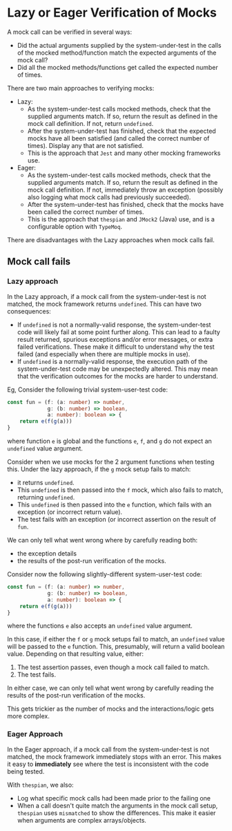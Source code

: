 # Lazy or Eager Verification of Mocks

A mock call can be verified in several ways:

* Did the actual arguments supplied by the system-under-test in the calls of the mocked method/function
  match the expected arguments of the mock call?
* Did all the mocked methods/functions get called the expected number of times.

There are two main approaches to verifying mocks:

* Lazy:
    * As the system-under-test calls mocked methods, check that the supplied arguments match.
      If so, return the result as defined in the mock call definition. If not, return `undefined`.
    * After the system-under-test has finished, check that the expected mocks have all been satisfied
      (and called the correct number of times). Display any that are not satisfied.
    * This is the approach that `Jest` and many other mocking frameworks use.
* Eager:
    * As the system-under-test calls mocked methods, check that the supplied arguments match.
      If so, return the result as defined in the mock call definition. If not, immediately throw an exception (possibly
      also logging what mock calls had previously succeeded).
    * After the system-under-test has finished, check that the mocks have been called the correct number of times.
    * This is the approach that `thespian` and `JMock2` (Java) use, and is a configurable option with `TypeMoq`.

There are disadvantages with the Lazy approaches when mock calls fail.

## Mock call fails

### Lazy approach

In the Lazy approach, if a mock call from the system-under-test is not matched, the mock framework returns `undefined`.
This can have two consequences:

* If `undefined` is not a normally-valid response, the system-under-test code will likely fail at some point further
  along.
  This can lead to a faulty result returned, spurious exceptions and/or error messages, or extra failed verifications.
  These make it difficult to understand why the test failed (and especially when there are multiple mocks in use).
* If `undefined` is a normally-valid response, the execution path of the system-under-test code may be unexpectedly altered.
  This may mean that the verification outcomes for the mocks are harder to understand.

Eg, Consider the following trivial system-user-test code:

```typescript
const fun = (f: (a: number) => number, 
             g: (b: number) => boolean, 
             a: number): boolean => {
    return e(f(g(a)))
}
```

where function `e` is global and the functions `e`, `f`, and `g` do not expect an `undefined` value argument.

Consider when we use mocks for the 2 argument functions when testing this.
Under the lazy approach, if the `g` mock setup fails to match:
  * it returns `undefined`.  
  * This `undefined` is then passed into the `f` mock, which also fails to match, returning `undefined`.
  * This `undefined` is then passed into the `e` function, which fails with an exception (or incorrect return value).
  * The test fails with an exception (or incorrect assertion on the result of `fun`.

We can only tell what went wrong where by carefully reading both:
  * the exception details
  * the results of the post-run verification of the mocks.

Consider now the following slightly-different system-user-test code:

```typescript
const fun = (f: (a: number) => number, 
             g: (b: number) => boolean, 
             a: number): boolean => {
    return e(f(g(a)))
}
```

where the functions `e` also accepts an `undefined` value argument.

In this case, if either the `f` or `g` mock setups fail to match, an `undefined` value will be passed to the `e` function.
This, presumably, will return a valid boolean value. Depending on that resulting value, either:

  1. The test assertion passes, even though a mock call failed to match.
  2. The test fails.

In either case, we can only tell what went wrong by carefully reading the results of the post-run verification of the mocks.

This gets trickier as the number of mocks and the interactions/logic gets more complex.

### Eager Approach

In the Eager approach, if a mock call from the system-under-test is not matched, the mock framework immediately stops
with an error.
This makes it easy to **immediately** see where the test is inconsistent with the code being tested.

With `thespian`, we also:

  * Log what specific mock calls had been made prior to the failing one
  * When a call doesn't quite match the arguments in the mock call setup, `thespian` uses `mismatched` to show the differences.
    This make it easier when arguments are complex arrays/objects.

